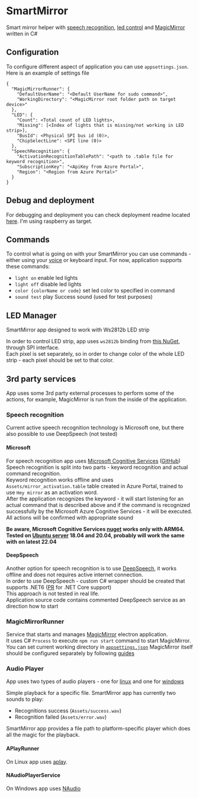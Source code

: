 # SmartMirror

Smart mirror helper with [speech recognition](#speech-recognition), [led control](#led-Manager) and [MagicMirror](#magicmirrorrunner) written in C#

## Configuration

To configure different aspect of application you can use `appsettings.json`.  
Here is an example of settings file
```
{
  "MagicMirrorRunner": {
    "DefaultUserName": "<Default UserName for sudo command>",
    "WorkingDirectory": "<MagicMirror root folder path on target device>"
  },
  "LED": {
    "Count": <Total count of LED lights>,
    "Missing": [<Index of lights that is missing/not working in LED strip>],
    "BusId": <Physical SPI bus id (0)>,
    "ChipSelectLine": <SPI line (0)>
  },
  "SpeechRecognition": {
    "ActivationRecognitionTablePath": "<path to .table file for keyword recognition>",
    "SubscriptionKey": "<ApiKey from Azure Portal>",
    "Region": "<Region from Azure Portal>"
  }
}
```

## Debug and deployment

For debugging and deployment you can check deployment readme located [here](scripts/raspberry_deploy_readme.md). I'm using raspberry as target.

## Commands

To control what is going on with your SmartMirror you can use commands - either using your [voice](#speech-recognition) or keyboard input. For now, application supports these commands:

- `light on` enable led lights
- `light off` disable led lights
- `color {colorName or code}` set led color to specified in command
- `sound test` play Success sound (used for test purposes)

## LED Manager

SmartMirror app designed to work with Ws2812b LED strip

In order to control LED strip, app uses `ws2812b` binding from [this NuGet](https://www.nuget.org/packages/Iot.Device.Bindings/), through SPI interface.  
Each pixel is set separately, so in order to change color of the whole LED strip - each pixel should be set to that color.

## 3rd party services

App uses some 3rd party external processes to perform some of the actions, for example, MagicMirror is run from the inside of the application.

### Speech recognition

Current active speech recognition technology is Microsoft one, but there also possible to use DeepSpeech (not tested)

#### Microsoft

For speech recognition app uses [Microsoft Cognitive Services](https://docs.microsoft.com/en-us/azure/cognitive-services/speech-service/) ([GitHub](https://github.com/Azure-Samples/cognitive-services-speech-sdk))  
Speech recognition is split into two parts - keyword recognition and actual command recognition.  
Keyword recognition works offline and uses `Assets/mirror_activation.table` table created in Azure Portal, trained to use `Hey mirror` as an activation word.  
After the application recognizes the keyword - it will start listening for an actual command that is described above and if the command is recognized successfully by the Microsoft Azure Cognitive Services - it will be executed.  
All actions will be confirmed with appropriate sound

**Be aware, Microsoft Cognitive Services [nuget](https://www.nuget.org/packages/Microsoft.CognitiveServices.Speech) works only with ARM64. Tested on [Ubuntu server](https://ubuntu.com/download/raspberry-pi) 18.04 and 20.04, probably will work the same with on latest 22.04**

#### DeepSpeech

Another option for speech recognition is to use [DeepSpeech](https://github.com/mozilla/DeepSpeech), it works offline and does not requires active internet connection.  
In order to use DeepSpeech - custom C# wrapper should be created that supports .NET6 ([PR](https://github.com/mozilla/DeepSpeech/pull/3373) for .NET Core support)  
This approach is not tested in real life.  
Application source code contains commented DeepSpeech service as an direction how to start

### MagicMirrorRunner

Service that starts and manages [MagicMirror](https://github.com/MichMich/MagicMirror) electron application.  
It uses C# `Process` to execute `npm run start` command to start MagicMirror.   
You can set current working directory in [`appsettings.json`](#configuration)
MagicMirror itself should be configured separately by following [guides](https://docs.magicmirror.builders/)

### Audio Player

App uses two types of audio players - one for [linux](#aplayrunner) and one for [windows](#naudioplayerservice)

Simple playback for a specific file. SmartMirror app has currently two sounds to play:
- Recognitions success (`Assets/success.wav`)
- Recognition failed (`Assets/error.wav`)

SmartMirror app provides a file path to platform-specific player which does all the magic for the playback.

#### APlayRunner

On Linux app uses [aplay](http://manpages.ubuntu.com/manpages/focal/man1/aplay.1.html).

#### NAudioPlayerService

On Windows app uses [NAudio](https://github.com/naudio/NAudio)